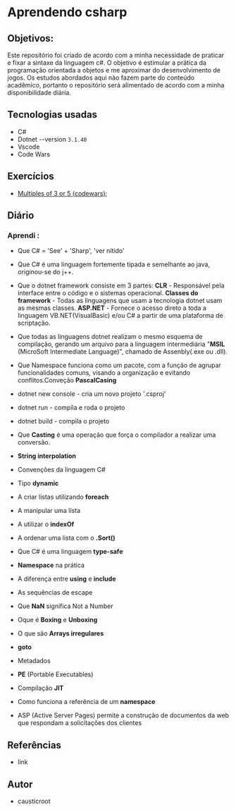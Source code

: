 # Aprendendo csharp

## Objetivos:

Este repositório foi criado de acordo com a minha necessidade de praticar e fixar a sintaxe da linguagem c#. O objetivo é estimular a prática da programação orientada a objetos e me aproximar do desenvolvimento de jogos. Os estudos abordados aqui não fazem parte do conteúdo acadêmico, portanto o repositório será alimentado de acordo com  a minha disponibilidade diária. 


## Tecnologias usadas

* C#
* Dotnet --version `3.1.40`
* Vscode
* Code Wars

## Exercícios

* [Multiples of 3 or 5 (codewars)](https://github.com/causticroot/learning-csharp/blob/master/CodeWars/Multiples/Program.cs); 


## Diário

### Aprendi :
* Que C# = 'See' + 'Sharp', 'ver nítido'

* Que C# é uma linguagem fortemente tipada e semelhante ao java, originou-se do j++.

* Que o dotnet framework consiste em 3 partes:
**CLR** - Responsável pela interface entre o código e o sistemas operacional.
**Classes do framework** - Todas as linguagens que usam a tecnologia dotnet usam as mesmas classes.
**ASP.NET** - Fornece o acesso direto a toda a linguagem VB.NET(VisualBasic) e/ou C# a partir de uma plataforma de scriptação.

* Que todas as linguagens dotnet realizam o mesmo esquema de compilação, gerando um arquivo para a linguagem intermediária "**MSIL** (MicroSoft Intermediate Language)", chamado de Assenbly(.exe ou .dll).

* Que Namespace funciona como um pacote, com a função de agrupar funcionalidades comuns, visando a organização e evitando conflitos.Conveção **PascalCasing**

* dotnet new console - cria um novo projeto '.csproj'

* dotnet run - compila e roda o projeto

* dotnet build - compila o projeto

* Que **Casting** é uma operação que força o compilador a realizar uma conversão.

* **String interpolation**

* Convenções da linguagem C#

* Tipo **dynamic**

* A criar listas utilizando **foreach**

* A manipular uma lista

* A utilizar o **indexOf**

* A ordenar uma lista com o **.Sort()**

* Que C# é uma linguagem **type-safe**

* **Namespace** na prática

* A diferença entre **using** e **include**

* As sequências de escape

* Que **NaN** significa Not a Number

* Oque é **Boxing** e **Unboxing**

* O que são **Arrays irregulares**

* **goto**

* Metadados

* **PE** (Portable Executables)

* Compilação **JIT** 

* Como funciona a referência de um **namespace** 

* ASP (Active Server Pages) permite  a construção de documentos da web que respondam a solicitações dos clientes




## Referências

* link

## Autor

* causticroot
